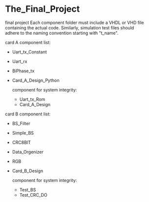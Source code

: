 # The_Final_Project
 final project
 Each component folder must include a VHDL or VHD file containing the actual code. Similarly, simulation test files should  
 adhere to the naming convention starting with "t_name".

card A component list:

- Uart_tx_Constant
- Uart_rx
- BiPhase_tx
- Card_A_Design_Python

  component for system integrity:

  - Uart_tx_Rom
  - Card_A_Design
 
card B component list:

- BS_Filter
- Simple_BS
- CRC8BIT
- Data_Orgenizer
- RGB
- Card_B_Design

  component for system integrity:

  - Test_BS
  - Test_CRC_DO
